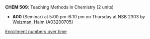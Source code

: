 **CHEM 509**: Teaching Methods in Chemistry (2 units)

- **A00** (Seminar) at 5:00 pm–6:10 pm on Thursday at NSB 2303 by Weizman, Haim (A03200705)

[Enrollment numbers over time](./CHEM509.tsv)
